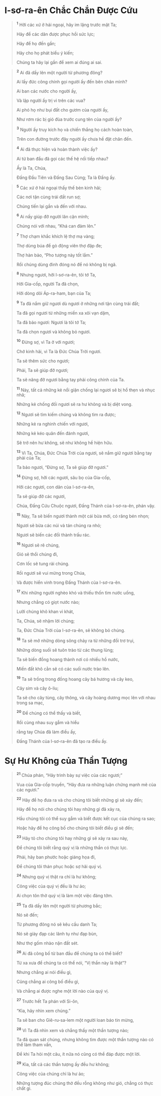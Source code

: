 # I-sơ-ra-ên Chắc Chắn Ðược Cứu

> <sup><b>1</b></sup> Hỡi các xứ ở hải ngoại, hãy im lặng trước mặt Ta;
> 
> Hãy để các dân được phục hồi sức lực;
> 
> Hãy để họ đến gần;
> 
> Hãy cho họ phát biểu ý kiến;
> 
> Chúng ta hãy lại gần để xem ai đúng ai sai.
>


> <sup><b>2</b></sup> Ai đã dấy lên một người từ phương đông?
> 
> Ai lấy đức công chính gọi người ấy đến bên chân mình?
> 
> Ai ban các nước cho người ấy,
> 
> Và lập người ấy trị vì trên các vua?
> 
> Ai phó họ như bụi đất cho gươm của người ấy,
> 
> Như rơm rác bị gió đùa trước cung tên của người ấy?
> 
> <sup><b>3</b></sup> Người ấy truy kích họ và chiến thắng họ cách hoàn toàn,
> 
> Trên con đường trước đây người ấy chưa hề đặt chân đến.
> 
> <sup><b>4</b></sup> Ai đã thực hiện và hoàn thành việc ấy?
> 
> Ai từ ban đầu đã gọi các thế hệ nối tiếp nhau?
> 
> Ấy là Ta, Chúa,
> 
> Ðấng Ðầu Tiên và Ðấng Sau Cùng; Ta là Đấng ấy.
>


> <sup><b>5</b></sup> Các xứ ở hải ngoại thấy thế bèn kinh hãi;
> 
> Các nơi tận cùng trái đất run sợ;
> 
> Chúng tiến lại gần và đến với nhau.
> 
> <sup><b>6</b></sup> Ai nấy giúp đỡ người lân cận mình;
> 
> Chúng nói với nhau, “Khá can đảm lên.”
> 
> <sup><b>7</b></sup> Thợ chạm khắc khích lệ thợ mạ vàng;
> 
> Thợ dùng búa để gò động viên thợ đập đe;
> 
> Thợ hàn bảo, “Pho tượng này tốt lắm.”
> 
> Rồi chúng dùng đinh đóng nó để nó không bị ngã.
>


> <sup><b>8</b></sup> Nhưng ngươi, hỡi I-sơ-ra-ên, tôi tớ Ta,
> 
> Hỡi Gia-cốp, người Ta đã chọn,
> 
> Hỡi dòng dõi Áp-ra-ham, bạn của Ta;
> 
> <sup><b>9</b></sup> Ta đã nắm giữ ngươi dù ngươi ở những nơi tận cùng trái đất;
> 
> Ta đã gọi ngươi từ những miền xa xôi vạn dặm,
> 
> Ta đã bảo ngươi: Ngươi là tôi tớ Ta;
> 
> Ta đã chọn ngươi và không bỏ ngươi.
> 
> <sup><b>10</b></sup> Ðừng sợ, vì Ta ở với ngươi;
> 
> Chớ kinh hãi, vì Ta là Ðức Chúa Trời ngươi.
> 
> Ta sẽ thêm sức cho ngươi;
> 
> Phải, Ta sẽ giúp đỡ ngươi;
> 
> Ta sẽ nâng đỡ ngươi bằng tay phải công chính của Ta.
>


> <sup><b>11</b></sup> Này, tất cả những kẻ nổi giận chống lại ngươi sẽ bị hổ thẹn và nhục nhã;
> 
> Những kẻ chống đối ngươi sẽ ra hư không và bị diệt vong.
> 
> <sup><b>12</b></sup> Ngươi sẽ tìm kiếm chúng và không tìm ra được;
> 
> Những kẻ ra nghinh chiến với ngươi,
> 
> Những kẻ kéo quân đến đánh ngươi,
> 
> Sẽ trở nên hư không, sẽ như không hề hiện hữu.
> 
> <sup><b>13</b></sup> Vì Ta, Chúa, Ðức Chúa Trời của ngươi, sẽ nắm giữ ngươi bằng tay phải của Ta;
> 
> Ta bảo ngươi, “Ðừng sợ, Ta sẽ giúp đỡ ngươi.”
> 
> <sup><b>14</b></sup> Ðừng sợ, hỡi các ngươi, sâu bọ của Gia-cốp,
> 
> Hỡi các ngươi, con dân của I-sơ-ra-ên,
> 
> Ta sẽ giúp đỡ các ngươi,
> 
> Chúa, Ðấng Cứu Chuộc ngươi, Ðấng Thánh của I-sơ-ra-ên, phán vậy.
>


> <sup><b>15</b></sup> Này, Ta sẽ biến ngươi thành một cái bừa mới, có răng bén nhọn;
> 
> Ngươi sẽ bừa các núi và tán chúng ra nhỏ;
> 
> Ngươi sẽ biến các đồi thành trấu rác.
> 
> <sup><b>16</b></sup> Ngươi sẽ rê chúng,
> 
> Gió sẽ thổi chúng đi,
> 
> Cơn lốc sẽ tung rải chúng.
> 
> Rồi ngươi sẽ vui mừng trong Chúa,
> 
> Và được hiển vinh trong Ðấng Thánh của I-sơ-ra-ên.
>


> <sup><b>17</b></sup> Khi những người nghèo khó và thiếu thốn tìm nước uống,
> 
> Nhưng chẳng có giọt nước nào;
> 
> Lưỡi chúng khô khan vì khát,
> 
> Ta, Chúa, sẽ nhậm lời chúng;
> 
> Ta, Ðức Chúa Trời của I-sơ-ra-ên, sẽ không bỏ chúng.
> 
> <sup><b>18</b></sup> Ta sẽ mở những dòng sông chảy ra từ những đồi trơ trụi,
> 
> Những dòng suối sẽ tuôn trào từ các thung lũng;
> 
> Ta sẽ biến đồng hoang thành nơi có nhiều hồ nước,
> 
> Miền đất khô cằn sẽ có các suối nước trào lên.
> 
> <sup><b>19</b></sup> Ta sẽ trồng trong đồng hoang cây bá hương và cây keo,
> 
> Cây sim và cây ô-liu;
> 
> Ta sẽ cho cây tùng, cây thông, và cây hoàng dương mọc lên với nhau trong sa mạc,
> 
> <sup><b>20</b></sup> Ðể chúng có thể thấy và biết,
> 
> Rồi cùng nhau suy gẫm và hiểu
> 
> rằng tay Chúa đã làm điều ấy,
> 
> Ðấng Thánh của I-sơ-ra-ên đã tạo ra điều ấy.
>


# Sự Hư Không của Thần Tượng

> <sup><b>21</b></sup> Chúa phán, “Hãy trình bày sự việc của các ngươi;”
> 
> Vua của Gia-cốp truyền, “Hãy đưa ra những luận chứng mạnh mẽ của các ngươi.”
>


> <sup><b>22</b></sup> Hãy để họ đưa ra và cho chúng tôi biết những gì sẽ xảy đến;
> 
> Hãy để họ nói cho chúng tôi hay những gì đã xảy ra,
> 
> Hầu chúng tôi có thể suy gẫm và biết được kết cục của chúng ra sao;
> 
> Hoặc hãy để họ công bố cho chúng tôi biết điều gì sẽ đến;
> 
> <sup><b>23</b></sup> Hãy tỏ cho chúng tôi hay những gì sẽ xảy ra sau này,
> 
> Ðể chúng tôi biết rằng quý vị là những thần có thực lực.
> 
> Phải, hãy ban phước hoặc giáng họa đi,
> 
> Ðể chúng tôi thán phục hoặc sợ hãi quý vị.
> 
> <sup><b>24</b></sup> Nhưng quý vị thật ra chỉ là hư không;
> 
> Công việc của quý vị đều là hư ảo;
> 
> Ai chọn tôn thờ quý vị là làm một việc đáng tởm.
>


> <sup><b>25</b></sup> Ta đã dấy lên một người từ phương bắc;
> 
> Nó sẽ đến;
> 
> Từ phương đông nó sẽ kêu cầu danh Ta;
> 
> Nó sẽ giày đạp các lãnh tụ như đạp bùn,
> 
> Như thợ gốm nhào nặn đất sét.
> 
> <sup><b>26</b></sup> Ai đã công bố từ ban đầu để chúng ta có thể biết?
> 
> Từ xa xưa để chúng ta có thể nói, “Vị thần này là thật”?
> 
> Nhưng chẳng ai nói điều gì,
> 
> Cũng chẳng ai công bố điều gì,
> 
> Và chẳng ai được nghe một lời nào của quý vị.
>


> <sup><b>27</b></sup> Trước hết Ta phán với Si-ôn,
> 
> “Kìa, hãy nhìn xem chúng.”
> 
> Ta sẽ ban cho Giê-ru-sa-lem một người loan báo tin mừng,
> 
> <sup><b>28</b></sup> Vì Ta đã nhìn xem và chẳng thấy một thần tượng nào;
> 
> Ta đã quan sát chúng, nhưng không tìm được một thần tượng nào có thể làm tham vấn,
> 
> Ðể khi Ta hỏi một câu, ít nữa nó cũng có thể đáp được một lời.
> 
> <sup><b>29</b></sup> Kìa, tất cả các thần tượng ấy đều hư không;
> 
> Công việc của chúng chỉ là hư ảo;
> 
> Những tượng đúc chúng thờ đều rỗng không như gió, chẳng có thực chất gì.
>